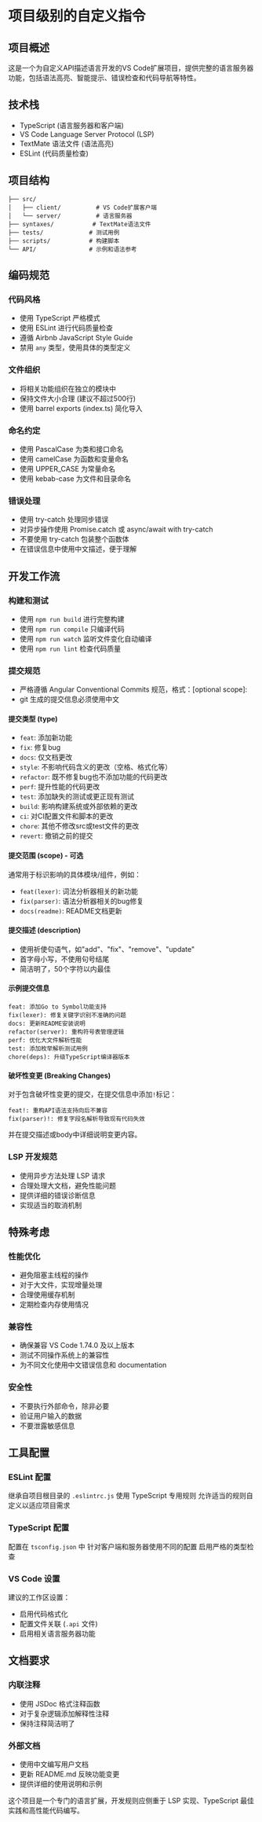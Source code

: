 # 项目级别的自定义指令

## 项目概述
这是一个为自定义API描述语言开发的VS Code扩展项目，提供完整的语言服务器功能，包括语法高亮、智能提示、错误检查和代码导航等特性。

## 技术栈
- TypeScript (语言服务器和客户端)
- VS Code Language Server Protocol (LSP)
- TextMate 语法文件 (语法高亮)
- ESLint (代码质量检查)

## 项目结构
```
├── src/
│   ├── client/          # VS Code扩展客户端
│   └── server/          # 语言服务器
├── syntaxes/           # TextMate语法文件
├── tests/             # 测试用例
├── scripts/           # 构建脚本
└── API/               # 示例和语法参考
```

## 编码规范

### 代码风格
- 使用 TypeScript 严格模式
- 使用 ESLint 进行代码质量检查
- 遵循 Airbnb JavaScript Style Guide
- 禁用 `any` 类型，使用具体的类型定义

### 文件组织
- 将相关功能组织在独立的模块中
- 保持文件大小合理 (建议不超过500行)
- 使用 barrel exports (index.ts) 简化导入

### 命名约定
- 使用 PascalCase 为类和接口命名
- 使用 camelCase 为函数和变量命名
- 使用 UPPER_CASE 为常量命名
- 使用 kebab-case 为文件和目录命名

### 错误处理
- 使用 try-catch 处理同步错误
- 对异步操作使用 Promise.catch 或 async/await with try-catch
- 不要使用 try-catch 包装整个函数体
- 在错误信息中使用中文描述，便于理解

## 开发工作流

### 构建和测试
- 使用 `npm run build` 进行完整构建
- 使用 `npm run compile` 只编译代码
- 使用 `npm run watch` 监听文件变化自动编译
- 使用 `npm run lint` 检查代码质量

### 提交规范
- 严格遵循 Angular Conventional Commits 规范，格式：<type>[optional scope]: <description>
- git 生成的提交信息必须使用中文

#### 提交类型 (type)
- `feat`: 添加新功能
- `fix`: 修复bug
- `docs`: 仅文档更改
- `style`: 不影响代码含义的更改（空格、格式化等）
- `refactor`: 既不修复bug也不添加功能的代码更改
- `perf`: 提升性能的代码更改
- `test`: 添加缺失的测试或更正现有测试
- `build`: 影响构建系统或外部依赖的更改
- `ci`: 对CI配置文件和脚本的更改
- `chore`: 其他不修改src或test文件的更改
- `revert`: 撤销之前的提交

#### 提交范围 (scope) - 可选
通常用于标识影响的具体模块/组件，例如：
- `feat(lexer)`: 词法分析器相关的新功能
- `fix(parser)`: 语法分析器相关的bug修复
- `docs(readme)`: README文档更新

#### 提交描述 (description)
- 使用祈使句语气，如"add"、"fix"、"remove"、"update"
- 首字母小写，不使用句号结尾
- 简洁明了，50个字符以内最佳

#### 示例提交信息
```
feat: 添加Go to Symbol功能支持
fix(lexer): 修复关键字识别不准确的问题
docs: 更新README安装说明
refactor(server): 重构符号表管理逻辑
perf: 优化大文件解析性能
test: 添加枚举解析测试用例
chore(deps): 升级TypeScript编译器版本
```

#### 破坏性变更 (Breaking Changes)
对于包含破坏性变更的提交，在提交信息中添加`!`标记：
```
feat!: 重构API语法支持向后不兼容
fix(parser)!: 修复字段名解析导致现有代码失效
```

并在提交描述或body中详细说明变更内容。

### LSP 开发规范
- 使用异步方法处理 LSP 请求
- 合理处理大文档，避免性能问题
- 提供详细的错误诊断信息
- 实现适当的取消机制

## 特殊考虑

### 性能优化
- 避免阻塞主线程的操作
- 对于大文件，实现增量处理
- 合理使用缓存机制
- 定期检查内存使用情况

### 兼容性
- 确保兼容 VS Code 1.74.0 及以上版本
- 测试不同操作系统上的兼容性
- 为不同文化使用中文错误信息和 documentation

### 安全性
- 不要执行外部命令，除非必要
- 验证用户输入的数据
- 不要泄露敏感信息

## 工具配置

### ESLint 配置
继承自项目根目录的 `.eslintrc.js`
使用 TypeScript 专用规则
允许适当的规则自定义以适应项目需求

### TypeScript 配置
配置在 `tsconfig.json` 中
针对客户端和服务器使用不同的配置
启用严格的类型检查

### VS Code 设置
建议的工作区设置：
- 启用代码格式化
- 配置文件关联 (`.api` 文件)
- 启用相关语言服务器功能

## 文档要求

### 内联注释
- 使用 JSDoc 格式注释函数
- 对于复杂逻辑添加解释性注释
- 保持注释简洁明了

### 外部文档
- 使用中文编写用户文档
- 更新 README.md 反映功能变更
- 提供详细的使用说明和示例

这个项目是一个专门的语言扩展，开发规则应侧重于 LSP 实现、TypeScript 最佳实践和高性能代码编写。
